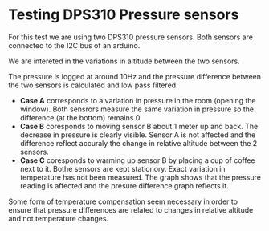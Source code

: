 # Testing DPS310 Pressure sensors

For this test we are using two DPS310 pressure sensors. Both sensors are connected to the I2C bus of an arduino.

We are intereted in the variations in altitude between the two sensors.

The pressure is logged at around 10Hz and the pressure difference between the two sensors is calculated and low pass filtered. 


* **Case A** corresponds to a variation in pressure in the room (opening the window). Both sensrors measure the same variation in pressure so the difference (at the bottom) remains 0.
 * **Case B** coresponds to moving sensor B about 1 meter up and back. The decrease in pressure is clearly visible. Sensor A is not affected and the difference reflect accuraly the change in relative altitude between the 2 sensors.
 * **Case C** coresponds to warming up sensor B by placing a cup of coffee next to it. Bothe sensors are kept stationory. Exact variation in temperature has not been measured. The graph shows that the pressure reading is affected and the presure difference graph reflects it.

Some form of temperature compensation seem necessary in order to ensure that pressure differences are related to changes in relative altitude and not temperature changes.